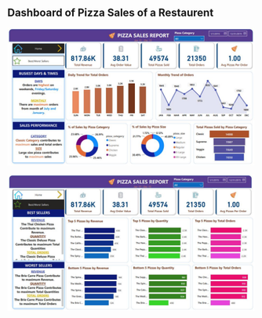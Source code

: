 ## Dashboard of Pizza Sales of a Restaurent

![alt text](https://github.com/HimanshuKesarwani/PowerBI-Dashboards/blob/main/Pizza%20Sales(SQL%20%2B%20Power%20BI)/PizzaSales1.JPG?raw=true)

![alt text](https://github.com/HimanshuKesarwani/PowerBI-Dashboards/blob/main/Pizza%20Sales(SQL%20%2B%20Power%20BI)/PizzaSales2.JPG?raw=true)
